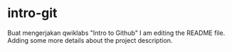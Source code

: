 # intro-git
Buat mengerjakan qwiklabs "Intro to Github"
I am editing the README file. Adding some more details about the project description.
